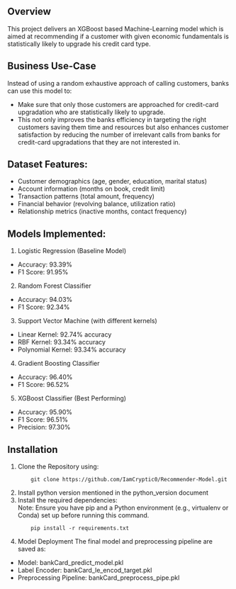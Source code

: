 Overview
-------------------------------------------------------------
This project delivers an XGBoost based Machine-Learning model which is aimed at recommending if a customer with given economic fundamentals is statistically likely to upgrade his credit card type.

Business Use-Case
-------------------------------------------------------------
Instead of using a random exhaustive approach of calling customers, banks can use this model to:
- Make sure that only those customers are approached for credit-card upgradation who are statistically likely to upgrade.
- This not only improves the banks efficiency in targeting the right customers saving them time and resources but also enhances customer satisfaction by reducing the number of irrelevant calls from banks for credit-card upgradations that they are not interested in.

Dataset Features:
-------------------------------------------------------------

- Customer demographics (age, gender, education, marital status)
- Account information (months on book, credit limit)
- Transaction patterns (total amount, frequency)
- Financial behavior (revolving balance, utilization ratio)
- Relationship metrics (inactive months, contact frequency)

Models Implemented:
-------------------------------------------------------------
1. Logistic Regression (Baseline Model)
- Accuracy: 93.39%
- F1 Score: 91.95%

2. Random Forest Classifier
- Accuracy: 94.03%
- F1 Score: 92.34%
  
3. Support Vector Machine (with different kernels)
- Linear Kernel: 92.74% accuracy
- RBF Kernel: 93.34% accuracy
- Polynomial Kernel: 93.34% accuracy

4. Gradient Boosting Classifier
- Accuracy: 96.40%
- F1 Score: 96.52%

5. XGBoost Classifier (Best Performing)
- Accuracy: 95.90%
- F1 Score: 96.51%
- Precision: 97.30%

Installation
-------------------------------------------------------------
1. Clone the Repository using:
    ``` 
        git clone https://github.com/IamCryptic0/Recommender-Model.git
    ```
2. Install python version mentioned in the python_version document
3. Install the required dependencies:  
    Note: Ensure you have pip and a Python environment (e.g., virtualenv or Conda) set up before running this command.
    ```
        pip install -r requirements.txt
    ```
4. Model Deployment
The final model and preprocessing pipeline are saved as:
- Model: bankCard_predict_model.pkl
- Label Encoder: bankCard_le_encod_target.pkl
- Preprocessing Pipeline: bankCard_preprocess_pipe.pkl

